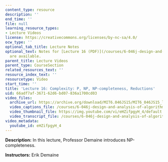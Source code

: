 ```yaml
---
content_type: resource
description: ''
end_time: ''
file: null
learning_resource_types:
- Lecture Videos
license: https://creativecommons.org/licenses/by-nc-sa/4.0/
ocw_type: ''
optional_tab_title: Lecture Notes
optional_text: Notes for [Lecture 16 (PDF)](/courses/6-046j-design-and-analysis-of-algorithms-spring-2015/resources/mit6_046js15_lec16)
  are available.
parent_title: Lecture Videos
parent_type: CourseSection
related_resources_text: ''
resource_index_text: ''
resourcetype: Video
start_time: ''
title: 'Lecture 16: Complexity: P, NP, NP-completeness, Reductions'
uid: 66adf7af-3671-62d6-bd07-836a1700cd03
video_files:
  archive_url: https://archive.org/download/MIT6.046JS15/MIT6_046JS15_lec16_300k.mp4
  video_captions_file: /courses/6-046j-design-and-analysis-of-algorithms-spring-2015/166d78260dc15bd1a1660b691ab5ed4f_eHZifpgyH_4.vtt
  video_thumbnail_file: https://img.youtube.com/vi/eHZifpgyH_4/default.jpg
  video_transcript_file: /courses/6-046j-design-and-analysis-of-algorithms-spring-2015/9ccf3a4c0821d97d93073e217880f94d_eHZifpgyH_4.pdf
video_metadata:
  youtube_id: eHZifpgyH_4
---
```


**Description:** In this lecture, Professor Demaine introduces NP-completeness.

**Instructors:** Erik Demaine


